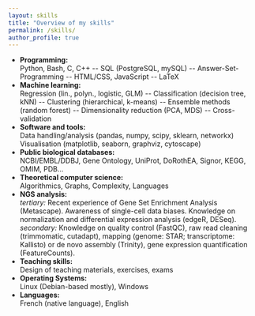 ```yaml
---
layout: skills
title: "Overview of my skills"
permalink: /skills/
author_profile: true
---
```


* **Programming:**  
Python, Bash, C, C++ --
SQL (PostgreSQL, mySQL) --
Answer-Set-Programming --
HTML/CSS, JavaScript --
LaTeX
* **Machine learning:**  
Regression (lin., polyn., logistic, GLM) --
Classification (decision tree, kNN) --
Clustering (hierarchical, k-means) --
Ensemble methods (random forest) --
Dimensionality reduction (PCA, MDS) --
Cross-validation
* **Software and tools:**  
Data handling/analysis (pandas, numpy, scipy, sklearn, networkx)  
Visualisation (matplotlib, seaborn, graphviz, cytoscape)
* **Public biological databases:**  
NCBI/EMBL/DDBJ, Gene Ontology, UniProt, DoRothEA, Signor, KEGG, OMIM, PDB...
* **Theoretical computer science:**  
Algorithmics, Graphs, Complexity, Languages
* **NGS analysis:**  
*tertiary:* Recent experience of Gene Set Enrichment Analysis (Metascape). Awareness of single-cell data biases. Knowledge on normalization and differential expression analysis (edgeR, DESeq).  
*secondary:* Knowledge on quality control (FastQC), raw read cleaning (trimmomatic, cutadapt), mapping (genome: STAR; transcriptome: Kallisto) or de novo assembly (Trinity), gene expression quantification (FeatureCounts).
* **Teaching skills:**  
Design of teaching materials, exercises, exams
* **Operating Systems:**  
Linux (Debian-based mostly), Windows
* **Languages:**  
French (native language), English
